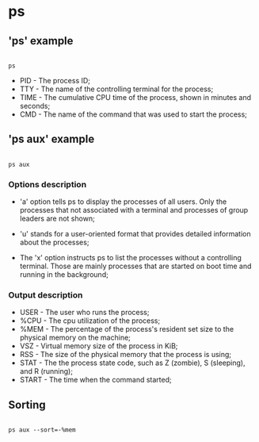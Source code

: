 # ps

## 'ps' example


```shell

ps

```

- PID - The process ID;
- TTY - The name of the controlling terminal for the process;
- TIME - The cumulative CPU time of the process, shown in minutes and seconds;
- CMD - The name of the command that was used to start the process;


## 'ps aux' example

```sell

ps aux

```

### Options description

- 'a' option tells ps to display the processes of all users. Only the processes that not associated with a terminal and processes of 
group leaders are not shown;

- 'u' stands for a user-oriented format that provides detailed information about the processes;

- The 'x' option instructs ps to list the processes without a controlling terminal. Those are mainly processes that are started on 
boot time and running in the background;

### Output description

- USER - The user who runs the process;
- %CPU - The cpu utilization of the process;
- %MEM - The percentage of the process's resident set size to the physical memory on the machine;
- VSZ - Virtual memory size of the process in KiB;
- RSS - The size of the physical memory that the process is using;
- STAT - The the process state code, such as Z (zombie), S (sleeping), and R (running);
- START - The time when the command started;

## Sorting


```shell

ps aux --sort=-%mem

```
